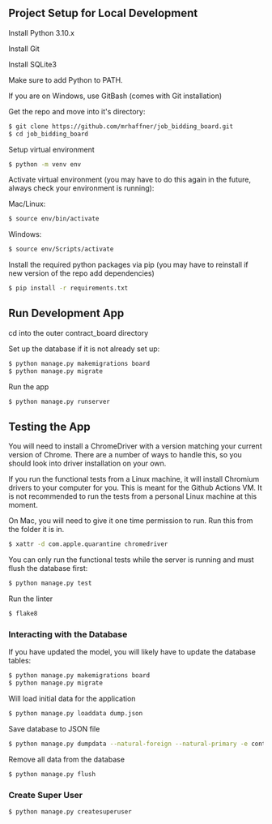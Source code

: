 ## Project Setup for Local Development

Install Python 3.10.x

Install Git

Install SQLite3

Make sure to add Python to PATH.

If you are on Windows, use GitBash (comes with Git installation)

Get the repo and move into it's directory:

```sh
$ git clone https://github.com/mrhaffner/job_bidding_board.git
$ cd job_bidding_board
```

Setup virtual environment

```sh
$ python -m venv env
```

Activate virtual environment (you may have to do this again in the future, always check your environment is running):

Mac/Linux:

```sh
$ source env/bin/activate
```

Windows:

```sh
$ source env/Scripts/activate
```

Install the required python packages via pip (you may have to reinstall if new version of the repo add dependencies)

```sh
$ pip install -r requirements.txt
```

## Run Development App

cd into the outer contract_board directory

Set up the database if it is not already set up:

```sh
$ python manage.py makemigrations board
$ python manage.py migrate
```

Run the app

```sh
$ python manage.py runserver
```

## Testing the App

You will need to install a ChromeDriver with a version matching your current version of Chrome. There are a number of ways to handle this, so you should look into driver installation on your own.

If you run the functional tests from a Linux machine, it will install Chromium drivers to your computer for you. This is meant for the Github Actions VM. It is not recommended to run the tests from a personal Linux machine at this moment.

On Mac, you will need to give it one time permission to run. Run this from the folder it is in.

```sh
$ xattr -d com.apple.quarantine chromedriver
```

You can only run the functional tests while the server is running and must flush the database first:

```sh
$ python manage.py test
```

Run the linter

```sh
$ flake8
```

### Interacting with the Database

If you have updated the model, you will likely have to update the database tables:

```sh
$ python manage.py makemigrations board
$ python manage.py migrate
```

Will load initial data for the application

```sh
$ python manage.py loaddata dump.json
```

Save database to JSON file

```sh
$ python manage.py dumpdata --natural-foreign --natural-primary -e contenttypes -e auth.Permission --indent 2 > dump.json
```

Remove all data from the database

```sh
$ python manage.py flush
```

### Create Super User

```sh
$ python manage.py createsuperuser
```
